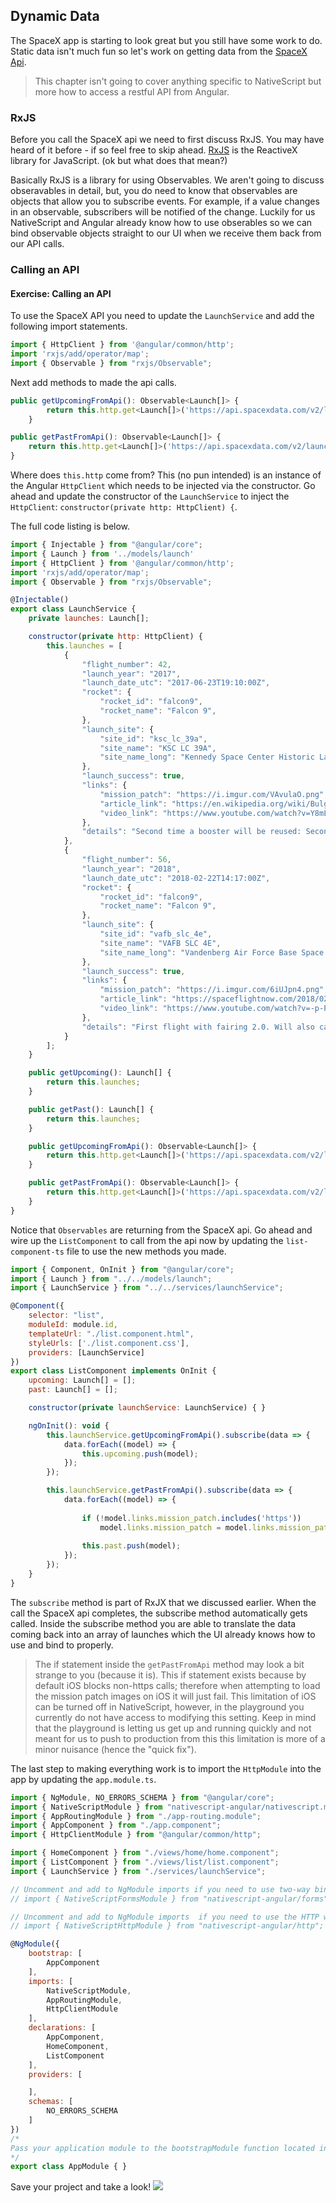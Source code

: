 ## Dynamic Data

The SpaceX app is starting to look great but you still have some work to do. Static data isn't much fun so let's work on getting data from the [SpaceX Api](https://github.com/r-spacex/SpaceX-API).

> This chapter isn't going to cover anything specific to NativeScript but more how to access a restful API from Angular.

### RxJS

Before you call the SpaceX api we need to first discuss RxJS. You may have heard of it before - if so feel free to skip ahead. [RxJS](http://reactivex.io/rxjs/) is the ReactiveX library for JavaScript. (ok but what does that mean?)

Basically RxJS is a library for using Observables. We aren't going to discuss obseravables in detail, but, you do need to know that observables are objects that allow you to subscribe events. For example, if a value changes in an observable, subscribers will be notified of the change. Luckily for us NativeScript and Angular already know how to use obserables so we can bind observable objects straight to our UI when we receive them back from our API calls.

### Calling an API

<h4 class="exercise-start">
    <b>Exercise</b>: Calling an API
</h4>

To use the SpaceX API you need to update the `LaunchService` and add the following import statements.

```javascript
import { HttpClient } from '@angular/common/http';
import 'rxjs/add/operator/map';
import { Observable } from "rxjs/Observable";
```

Next add methods to made the api calls.

```javascript
public getUpcomingFromApi(): Observable<Launch[]> {
        return this.http.get<Launch[]>('https://api.spacexdata.com/v2/launches/upcoming'); // upcoming launches
    }

public getPastFromApi(): Observable<Launch[]> {
    return this.http.get<Launch[]>('https://api.spacexdata.com/v2/launches?launch_year=2017'); // past launches
}
```

Where does `this.http` come from? This (no pun intended) is an instance of the Angular `HttpClient` which needs to be injected via the constructor. Go ahead and update the constructor of the `LaunchService` to inject the `HttpClient`: `constructor(private http: HttpClient) {`.

The full code listing is below.

```javascript
import { Injectable } from "@angular/core";
import { Launch } from '../models/launch'
import { HttpClient } from '@angular/common/http';
import 'rxjs/add/operator/map';
import { Observable } from "rxjs/Observable";

@Injectable()
export class LaunchService {
    private launches: Launch[];

    constructor(private http: HttpClient) {
        this.launches = [
            {
                "flight_number": 42,
                "launch_year": "2017",
                "launch_date_utc": "2017-06-23T19:10:00Z",
                "rocket": {
                    "rocket_id": "falcon9",
                    "rocket_name": "Falcon 9",
                },
                "launch_site": {
                    "site_id": "ksc_lc_39a",
                    "site_name": "KSC LC 39A",
                    "site_name_long": "Kennedy Space Center Historic Launch Complex 39A"
                },
                "launch_success": true,
                "links": {
                    "mission_patch": "https://i.imgur.com/VAvulaO.png",
                    "article_link": "https://en.wikipedia.org/wiki/BulgariaSat-1",
                    "video_link": "https://www.youtube.com/watch?v=Y8mLi-rRTh8"
                },
                "details": "Second time a booster will be reused: Second flight of B1029 after the Iridium mission of January 2017. The satellite will be the first commercial Bulgarian-owned communications satellite and it will provide television broadcasts and other communications services over southeast Europe."
            },
            {
                "flight_number": 56,
                "launch_year": "2018",
                "launch_date_utc": "2018-02-22T14:17:00Z",
                "rocket": {
                    "rocket_id": "falcon9",
                    "rocket_name": "Falcon 9",
                },
                "launch_site": {
                    "site_id": "vafb_slc_4e",
                    "site_name": "VAFB SLC 4E",
                    "site_name_long": "Vandenberg Air Force Base Space Launch Complex 4E"
                },
                "launch_success": true,
                "links": {
                    "mission_patch": "https://i.imgur.com/6iUJpn4.png",
                    "article_link": "https://spaceflightnow.com/2018/02/22/recycled-spacex-rocket-boosts-paz-radar-satellite-first-starlink-testbeds-into-orbit/",
                    "video_link": "https://www.youtube.com/watch?v=-p-PToD2URA"
                },
                "details": "First flight with fairing 2.0. Will also carry two SpaceX test satellites for the upcoming Starlink constellation."
            }
        ];
    }

    public getUpcoming(): Launch[] {
        return this.launches;
    }

    public getPast(): Launch[] {
        return this.launches;
    }

    public getUpcomingFromApi(): Observable<Launch[]> {
        return this.http.get<Launch[]>('https://api.spacexdata.com/v2/launches/upcoming'); // upcoming launches
    }

    public getPastFromApi(): Observable<Launch[]> {
        return this.http.get<Launch[]>('https://api.spacexdata.com/v2/launches?launch_year=2017'); // past launches
    }
}
```

Notice that `Observables` are returning from the SpaceX api. Go ahead and wire up the `ListComponent` to call from the api now by updating the `list-component-ts` file to use the new methods you made.

```javascript
import { Component, OnInit } from "@angular/core";
import { Launch } from "../../models/launch";
import { LaunchService } from "../../services/launchService";

@Component({
    selector: "list",
    moduleId: module.id,
    templateUrl: "./list.component.html",
    styleUrls: ['./list.component.css'],
    providers: [LaunchService]
})
export class ListComponent implements OnInit {
    upcoming: Launch[] = [];
    past: Launch[] = [];

    constructor(private launchService: LaunchService) { }

    ngOnInit(): void {
        this.launchService.getUpcomingFromApi().subscribe(data => {
            data.forEach((model) => {
                this.upcoming.push(model);
            });
        });

        this.launchService.getPastFromApi().subscribe(data => {
            data.forEach((model) => {   
                
                if (!model.links.mission_patch.includes('https'))
                    model.links.mission_patch = model.links.mission_patch.replace('http', 'https'); // quick fix
                
                this.past.push(model);
            });
        });
    }
}
```

The `subscribe` method is part of RxJX that we discussed earlier. When the call the SpaceX api completes, the subscribe method automatically gets called. Inside the subscribe method you are able to translate the data coming back into an array of launches which the UI already knows how to use and bind to properly.

> The if statement inside the `getPastFromApi` method may look a bit strange to you (because it is). This if statement exists because by default iOS blocks non-https calls; therefore when attempting to load the mission patch images on iOS it will just fail. This limitation of iOS can be turned off in NativeScript, however, in the playground you currently do not have access to modifying this setting. Keep in mind that the playground is letting us get up and running quickly and not meant for us to push to production from this this limitation is more of a minor nuisance (hence the "quick fix").

The last step to making everything work is to import the `HttpModule` into the app by updating the `app.module.ts`.

```javascript
import { NgModule, NO_ERRORS_SCHEMA } from "@angular/core";
import { NativeScriptModule } from "nativescript-angular/nativescript.module";
import { AppRoutingModule } from "./app-routing.module";
import { AppComponent } from "./app.component";
import { HttpClientModule } from "@angular/common/http";

import { HomeComponent } from "./views/home/home.component";
import { ListComponent } from "./views/list/list.component";
import { LaunchService } from "./services/launchService";

// Uncomment and add to NgModule imports if you need to use two-way binding
// import { NativeScriptFormsModule } from "nativescript-angular/forms";

// Uncomment and add to NgModule imports  if you need to use the HTTP wrapper
// import { NativeScriptHttpModule } from "nativescript-angular/http";

@NgModule({
    bootstrap: [
        AppComponent
    ],
    imports: [
        NativeScriptModule,
        AppRoutingModule,
        HttpClientModule
    ],
    declarations: [
        AppComponent,
        HomeComponent,
        ListComponent
    ],
    providers: [

    ],
    schemas: [
        NO_ERRORS_SCHEMA
    ]
})
/*
Pass your application module to the bootstrapModule function located in main.ts to start your app
*/
export class AppModule { }

```

Save your project and take a look!
<img src="images/chapter5/chapter5-1.jpeg" class="img-small" />

<div class="exercise-end"></div>